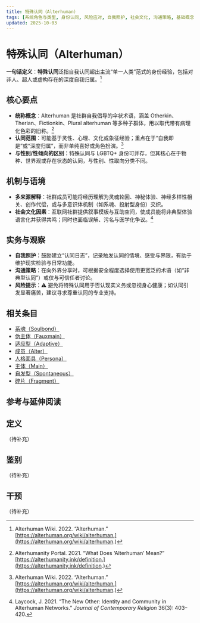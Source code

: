 ```yaml
---
title: 特殊认同（Alterhuman）
tags: [系统角色与类型, 身份认同, 风险应对, 自我照护, 社会文化, 沟通策略, 基础概念, 诊断与临床]
updated: 2025-10-03
---
```


# 特殊认同（Alterhuman）

**一句话定义**：**特殊认同**泛指自我认同超出主流“单一人类”范式的身份经验，包括对非人、超人或虚构存在的深度自我归属。[^alterhuman-wiki]

## 核心要点

- **统称概念**：Alterhuman 是社群自我倡导的伞状术语，涵盖 Otherkin、Therian、Fictionkin、Plural alterhuman 等多种子群体，用以取代带有病理化色彩的旧称。[^alterhuman-portal]
- **认同范围**：可能基于灵性、心理、文化或象征经验；重点在于“自我即是”或“深度归属”，而非单纯喜好或角色扮演。[^alterhuman-wiki]
- **与性别/性倾向的区别**：特殊认同与 LGBTQ+ 身份可并存，但其核心在于物种、世界观或存在状态的认同，与性别、性取向分类不同。

## 机制与语境

- **多来源解释**：社群成员可能将经历理解为灵魂轮回、神秘体验、神经多样性相关、创作代偿，或与多意识体机制（如系魂、投射型身份）交织。
- **社会文化因素**：互联网社群提供叙事模板与互助空间，使成员能将非典型体验语言化并获得共鸣；同时也面临误解、污名与医学化争议。[^laycock2021]

## 实务与观察

- **自我照护**：鼓励建立“认同日志”，记录触发认同的情境、感受与界限，有助于维护现实检验与日常功能。
- **沟通策略**：在向外界分享时，可根据安全程度选择使用更宽泛的术语（如“非典型认同”）或仅与可信任者讨论。
- **风险提示**：⚠ 避免将特殊认同用于否认现实义务或忽视身心健康；如认同引发显著痛苦，建议寻求尊重认同的专业支持。

## 相关条目

- [系魂（Soulbond）](/entries/Soulbond.md)
- [伪主体（Fauxmain）](/entries/Fauxmain.md)
- [适应型（Adaptive）](/entries/Adaptive.md)
- [成员（Alter）](/entries/Alter.md)
- [人格面具（Persona）](/entries/Persona.md)
- [主体（Main）](/entries/Main.md)
- [自发型（Spontaneous）](/entries/Spontaneous.md)
- [碎片（Fragment）](/entries/Fragment.md)

## 参考与延伸阅读

[^alterhuman-wiki]: Alterhuman Wiki. 2022. “Alterhuman.” [https://alterhuman.org/wiki/alterhuman.](https://alterhuman.org/wiki/alterhuman.)
[^alterhuman-portal]: Alterhumanity Portal. 2021. “What Does ‘Alterhuman’ Mean?” [https://alterhumanity.ink/definition.](https://alterhumanity.ink/definition.)
[^laycock2021]: Laycock, J. 2021. “The New Other: Identity and Community in Alterhuman Networks.” *Journal of Contemporary Religion* 36(3): 403–420.

## 定义

（待补充）

## 鉴别

（待补充）

## 干预

（待补充）

